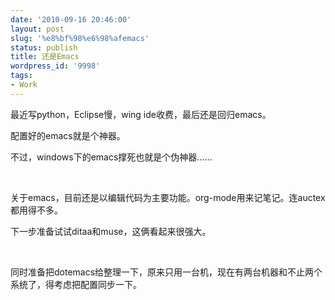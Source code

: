 ```yaml
---
date: '2010-09-16 20:46:00'
layout: post
slug: '%e8%bf%98%e6%98%afemacs'
status: publish
title: 还是Emacs
wordpress_id: '9998'
tags:
- Work
---
```


最近写python，Eclipse慢，wing ide收费，最后还是回归emacs。

配置好的emacs就是个神器。

不过，windows下的emacs撑死也就是个伪神器……

 

关于emacs，目前还是以编辑代码为主要功能。org-mode用来记笔记。连auctex都用得不多。

下一步准备试试ditaa和muse，这俩看起来很强大。

 

同时准备把dotemacs给整理一下，原来只用一台机，现在有两台机器和不止两个系统了，得考虑把配置同步一下。
